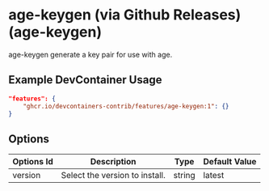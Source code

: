 
# age-keygen (via Github Releases) (age-keygen)

age-keygen generate a key pair for use with age.

## Example DevContainer Usage

```json
"features": {
    "ghcr.io/devcontainers-contrib/features/age-keygen:1": {}
}
```

## Options

| Options Id | Description | Type | Default Value |
|-----|-----|-----|-----|
| version | Select the version to install. | string | latest |


